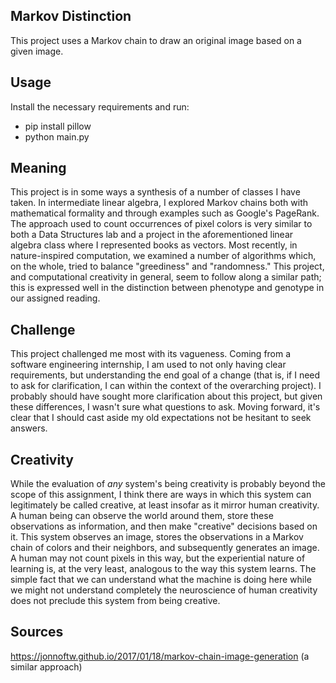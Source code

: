 **Markov Distinction**
-

This project uses a Markov chain to draw an original image based on a given image.

**Usage**
-
Install the necessary requirements and run: 
- pip install pillow
- python main.py

**Meaning**
-
This project is in some ways a synthesis of a number of classes I have taken.
In intermediate linear algebra, I explored Markov chains both with mathematical formality and through examples such as
Google's PageRank. The approach used to count occurrences of pixel colors is very similar to both a Data Structures lab
and a project in the aforementioned linear algebra class where I represented books as vectors. Most recently, in nature-inspired
computation,  we examined a number of algorithms which, on the whole, tried to balance "greediness" and "randomness." This
project, and computational creativity in general, seem to follow along a similar path; this is expressed well in the distinction
between phenotype and genotype in our assigned reading.

**Challenge**
- 
This project challenged me most with its vagueness. Coming from a software engineering internship,
I am used to not only having clear requirements, but understanding the end goal of a change (that is, if I need to ask for
clarification, I can within the context of the overarching project). I probably should have sought more clarification about this 
project, but given these differences, I wasn't sure what questions to ask. Moving forward, it's clear that I should 
cast aside my old expectations not be hesitant to seek answers.

**Creativity**
- 
While the evaluation of _any_ system's being creativity is probably beyond the scope of this assignment,
I think there are ways in which this system can legitimately be called creative, at least insofar as it mirror human creativity.
A human being can observe the world around them, store these observations as information, and then make "creative" decisions based on it.
This system observes an image, stores the observations in a Markov chain of colors and their neighbors, and subsequently generates an image.
A human may not count pixels in this way, but the experiential nature of learning is, at the very least, analogous to the way this system learns.
The simple fact that we can understand what the machine is doing here while we might not understand completely the neuroscience of human creativity does
not preclude this system from being creative.

**Sources**
-
https://jonnoftw.github.io/2017/01/18/markov-chain-image-generation (a similar approach)
